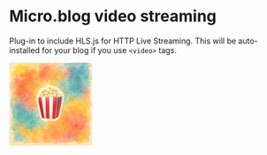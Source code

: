# Micro.blog video streaming

Plug-in to include HLS.js for HTTP Live Streaming. This will be auto-installed for your blog if you use `<video>` tags.

<img src="https://raw.githubusercontent.com/microdotblog/plugin-studio/main/icon.png" width="150" height="150" alt="Logo for plug-in">
